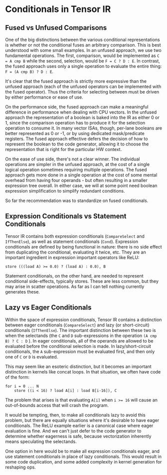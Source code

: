 # Conditionals in Tensor IR

## Fused vs Unfused Comparisons

One of the big distinctions between the various conditional representations is whether or not the conditional fuses an arbitrary comparison.  This is best understood with some small examples.  In an unfused approach, we use two fundamental operations.  The first, comparison, would be implemented as `C = A cmp B` while the second, selection, would be `F = C ? D : E`.  In contrast, the fused approach uses only a single operation to evaluate the entire thing: `F = (A cmp B) ? D : E`.

It's clear that the fused approach is strictly more expressive than the unfused approach (each of the unfused operators can be implemented with the fused operator).  Thus the criteria for selecting between must be driven by either performance or ease of use.

On the performance side, the fused approach can make a meaningful difference in performance when dealing with CPU vectors.  In the unfused approach the representation of a boolean is baked into the IR as either 0 or 1, since the comparison operation has to produce it for the selection operation to consume it.  In many vector ISAs, though, per-lane booleans are better represented as 0 or -1, or by using dedicated mask/predicate registers.  The fused approach effective defers the decision of how to represent the boolean to the code generator, allowing it to choose the representation that is right for the particular HW context.

On the ease of use side, there's not a clear winner.  The individual operations are simpler in the unfused approach, at the cost of a single logical operation sometimes requiring multiple operations.  The fused approach gets more done in a single operation at the cost of some mental overhead from having four operands - but often resulting in a smaller expression tree overall.  In either case, we will at some point need boolean expression simplification to simplify redundant conditions.

So far the recommendation was to standardize on fused conditionals.

## Expression Conditionals vs Statement Conditionals

Tensor IR contains both expression conditionals (`CompareSelect` and `IfThenElse`), as well as statement conditionals (`Cond`).  Expression conditionals are defined by being functional in nature: there is no side effect from duplicating the conditional, evaluating it twice, etc.  They are an important ingredient in expression important operators like ReLU:

```
store (((load A) >= 0.0) ? (load A) : 0.0), B
```

Statement conditionals, on the other hand, are needed to represent conditional side-effects, typically stores.  These are less common, but they may arise in scatter operations.  As far as I can tell nothing currently generates these.

## Lazy vs Eager Conditionals

Within the space of expression conditionals, Tensor IR contains a distinction between eager conditionals (`CompareSelect`) and lazy (or short-circuit) conditionals (`IfThenElse`).  The important distinction between these two is when the selectands (the `C` and `D` sub-expressions in the operation `(A cmp B) ? C : D` ).  In eager conditionals, all of the operands are allowed to be evaluated before the conditional selection is made.  In lazy/short-circuit conditionals, the `A` sub-expression must be evaluated first, and then only one of `C` or `D` is evaluated.

This may seem like an esoteric distinction, but it becomes an important distinction in kernels like concat loops.  In that situation, we often have code of the form:

```
for i = 0 ... N
    store ((i < 16) ? load A[i] : load B[i-16]), C
```

The problem that arises is that evaluating `A[i]` when `i >= 16` will cause an out-of-bounds access that will crash the program.

It would be tempting, then, to make all conditionals lazy to avoid this problem, but there are equally situations where it's desirable to have eager conditionals.  The ReLU example earlier is a canonical case where eager evaluation is fine.  And we can't just defer to the code generator to determine whether eagerness is safe, because vectorization inherently means speculating the selectands.

One option in here would be to make all expression conditionals eager, and use statement conditionals in place of lazy conditionals.  This would result in some code duplication, and some added complexity in kernel generation for reshaping ops.
